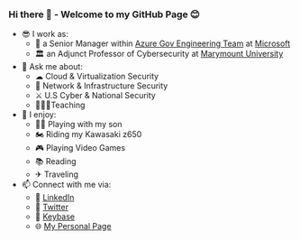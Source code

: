### Hi there 👋 - Welcome to my GitHub Page 😊
- 😎 I work as:
  - 🏢 a Senior Manager within [Azure Gov Engineering Team](https://azure.microsoft.com/en-us/global-infrastructure/government/) at [Microsoft](https://www.microsoft.com/en-us/)
  - 🏛 an Adjunct Professor of Cybersecurity at [Marymount University](https://marymount.edu/)
- 💬 Ask me about:
  - ☁ Cloud & Virtualization Security
  - 🚦 Network & Infrastructure Security
  - ⚔ U.S Cyber & National Security
  - 👨🏾‍🏫Teaching
- 🎉 I enjoy:
  - 👶🏾 Playing with my son
  - 🏍 Riding my Kawasaki z650
  - 🎮 Playing Video Games
  - 📚 Reading
  - ✈ Traveling
- 📫 Connect with me via:
  - 📄 [LinkedIn](https://www.linkedin.com/in/iwazirijr/)
  - 🦜 [Twitter](https://twitter.com/iwazirijr/)
  - 🔐 [Keybase](https://keybase.io/iiwaziri/)
  - 🌐 [My Personal Page](https://www.iwazirijr.com)

<!--
**iwazirijr/iwazirijr** is a ✨ _special_ ✨ repository because its `README.md` (this file) appears on your GitHub profile.

Here are some ideas to get you started:

- 🔭 I’m currently working on ...
- 🌱 I’m currently learning ...
- 👯 I’m looking to collaborate on ...
- 🤔 I’m looking for help with ...
- 📫 How to reach me: ...
- 😄 Pronouns: ...
- ⚡ Fun fact: ...
- This is me 😄
- 🔭 I’m currently working on one of the many amazing @microsoft AzureGov projects 
🔭 I’m currently working on
💬 Ask me about Cybersecurity
-->
